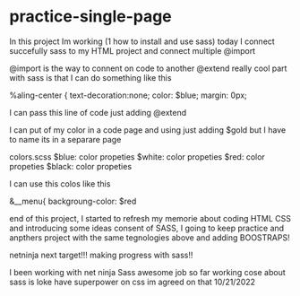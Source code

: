 # practice-single-page
In this project Im working (1 how to install and use sass)
today I connect succefully sass to my HTML project and connect multiple @import 

@import is the way to connent on code to another 
@extend really cool part with sass is that I can do something like this 

%aling-center {
text-decoration:none;
color: $blue;
margin: 0px;

I can pass this line of code  just adding 
@extend

I can put of my color in a code page and using just adding $gold
but I have to name its in a separare page 

 colors.scss 
 $blue: color propeties
 $white: color propeties
 $red: color propeties
 $black: color propeties

 I can use this colos like this 

 &__menu{
 backgroung-color: $red
 

end of this project, I started to refresh my memorie about coding HTML CSS and introducing some ideas consent of SASS,
I going to keep practice and anpthers project with the same tegnologies above and adding BOOSTRAPS!

netninja next target!!!
making progress with sass!!
 
I been working with net ninja Sass awesome job so far working cose about sass is loke have superpower on css im agreed on that
10/21/2022